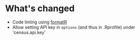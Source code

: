 # What's changed

* Code linting using [formatR](https://yihui.name/formatr/)
* Allow setting API key in `options` (and thus in .Rprofile) under 'census.api.key'
